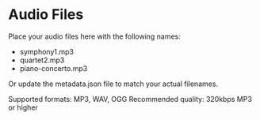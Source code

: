 # Audio Files

Place your audio files here with the following names:
- symphony1.mp3
- quartet2.mp3 
- piano-concerto.mp3

Or update the metadata.json file to match your actual filenames.

Supported formats: MP3, WAV, OGG
Recommended quality: 320kbps MP3 or higher